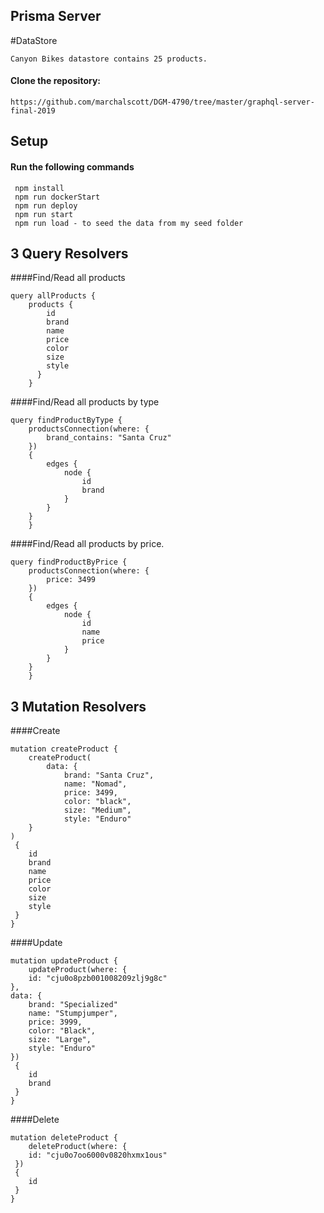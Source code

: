 ## Prisma Server

#DataStore
```
Canyon Bikes datastore contains 25 products.
```
#### Clone the repository:
```
https://github.com/marchalscott/DGM-4790/tree/master/graphql-server-final-2019
```

## Setup

#### Run the following commands
```
 npm install
 npm run dockerStart
 npm run deploy
 npm run start
 npm run load - to seed the data from my seed folder
```

## 3 Query Resolvers
####Find/Read all products
```
query allProducts { 
    products { 
        id 
        brand
        name 
        price 
        color 
        size 
        style 
      } 
    }
```

####Find/Read all products by type
```
query findProductByType { 
    productsConnection(where: {
        brand_contains: "Santa Cruz"
    })
    {
        edges {
            node {
                id
                brand
            }
        }
    }
    }
```

####Find/Read all products by price.
```
query findProductByPrice { 
    productsConnection(where: {
        price: 3499
    })
    {
        edges {
            node {
                id
                name
                price
            }
        }
    }
    }
```

## 3 Mutation Resolvers

####Create
```
mutation createProduct { 
    createProduct(
        data: { 
            brand: "Santa Cruz",
            name: "Nomad",
            price: 3499,
            color: "black",
            size: "Medium",
            style: "Enduro"
    }
)
 {
    id
    brand
    name
    price
    color
    size
    style
 }
}
```

####Update
```
mutation updateProduct { 
    updateProduct(where: {
    id: "cju0o8pzb001008209zlj9g8c"
},
data: {
    brand: "Specialized"
    name: "Stumpjumper",
    price: 3999,
    color: "Black",
    size: "Large",
    style: "Enduro"
})
 {
    id
    brand
 }
}
```

####Delete
```
mutation deleteProduct { 
    deleteProduct(where: {
    id: "cju0o7oo6000v0820hxmx1ous"
 })
 {
    id
 }
}
```

